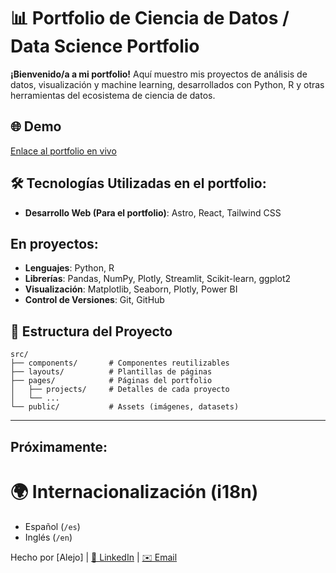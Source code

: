 # 📊 Portfolio de Ciencia de Datos / Data Science Portfolio  

**¡Bienvenido/a a mi portfolio!** Aquí muestro mis proyectos de análisis de datos, visualización y machine learning, desarrollados con Python, R y otras herramientas del ecosistema de ciencia de datos.  

## 🌐 Demo  
[Enlace al portfolio en vivo](portfolio-de-datascience.vercel.app)

## 🛠️ Tecnologías Utilizadas en el portfolio:  
- **Desarrollo Web (Para el portfolio)**: Astro, React, Tailwind CSS

## En proyectos:
- **Lenguajes**: Python, R  
- **Librerías**: Pandas, NumPy, Plotly, Streamlit, Scikit-learn, ggplot2  
- **Visualización**: Matplotlib, Seaborn, Plotly, Power BI  
- **Control de Versiones**: Git, GitHub  

## 📂 Estructura del Proyecto  
```  
src/  
├── components/       # Componentes reutilizables  
├── layouts/          # Plantillas de páginas  
├── pages/            # Páginas del portfolio  
│   ├── projects/     # Detalles de cada proyecto  
│   └── ...  
└── public/           # Assets (imágenes, datasets)  
```  

---  

## Próximamente:

# 🌍 Internacionalización (i18n)  
- Español (`/es`)  
- Inglés (`/en`)  

Hecho por [Alejo] | [🔗 LinkedIn](https://www.linkedin.com/in/alejo-trenti-99aa572bb/) | [✉️ Email](mailto:aletrenti@outlook.com)  


